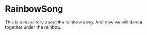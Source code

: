 # RainbowSong
This is a repository about the rainbow song.
And now we will dance together under the rainbow.
